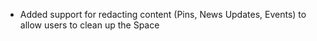 - Added support for redacting content (Pins, News Updates, Events) to allow users to clean up the Space
